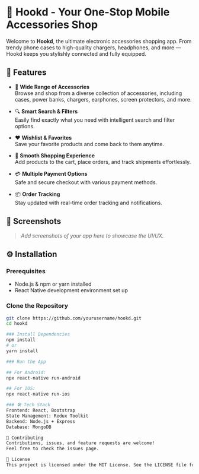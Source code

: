 # 📱 Hookd - Your One-Stop Mobile Accessories Shop  

Welcome to **Hookd**, the ultimate electronic accessories shopping app. From trendy phone cases to high-quality chargers, headphones, and more — Hookd keeps you stylishly connected and fully equipped.  

## 🚀 Features  

- 🌟 **Wide Range of Accessories**  
  Browse and shop from a diverse collection of accessories, including cases, power banks, chargers, earphones, screen protectors, and more.  

- 🔍 **Smart Search & Filters**  
  Easily find exactly what you need with intelligent search and filter options.  

- ❤️ **Wishlist & Favorites**  
  Save your favorite products and come back to them anytime.  

- 🛒 **Smooth Shopping Experience**  
  Add products to the cart, place orders, and track shipments effortlessly.  

- 💳 **Multiple Payment Options**  
  Safe and secure checkout with various payment methods.  

- 📦 **Order Tracking**  
  Stay updated with real-time order tracking and notifications.  

## 📸 Screenshots  

> _Add screenshots of your app here to showcase the UI/UX._  

## ⚙️ Installation  

### Prerequisites  

- Node.js & npm or yarn installed  
- React Native development environment set up  

### Clone the Repository  

```bash
git clone https://github.com/yourusername/hookd.git
cd hookd

### Install Dependencies
npm install
# or
yarn install

### Run the App

## For Android:
npx react-native run-android

## For IOS:
npx react-native run-ios

### 🛠 Tech Stack
Frontend: React, Bootstrap
State Management: Redux Toolkit
Backend: Node.js + Express 
Database: MongoDB

📢 Contributing
Contributions, issues, and feature requests are welcome!
Feel free to check the issues page.

📝 License
This project is licensed under the MIT License. See the LICENSE file for details.
